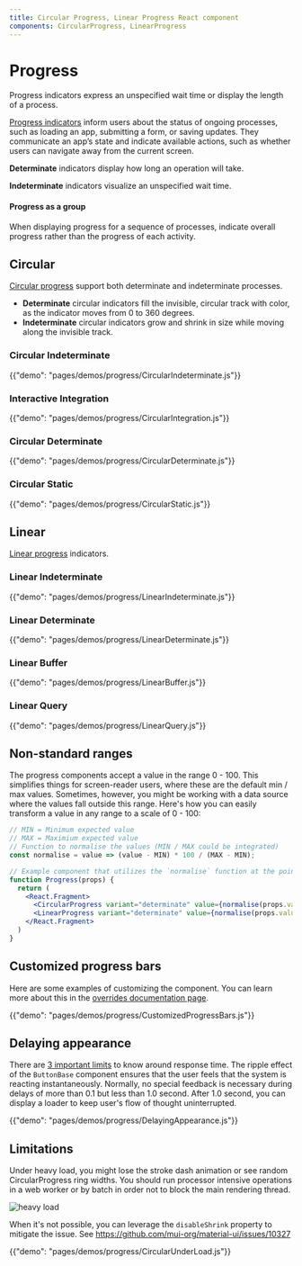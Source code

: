 ```yaml
---
title: Circular Progress, Linear Progress React component
components: CircularProgress, LinearProgress
---
```


# Progress

<p class="description">Progress indicators express an unspecified wait time or display the length of a process.</p>

[Progress indicators](https://material.io/design/components/progress-indicators.html) inform users about the status of ongoing processes, such as loading an app, submitting a form, or saving updates. They communicate an app’s state and indicate available actions, such as whether users can navigate away from the current screen.

**Determinate** indicators display how long an operation will take.

**Indeterminate** indicators visualize an unspecified wait time.

#### Progress as a group

When displaying progress for a sequence of processes, indicate overall progress rather than the progress of each activity.

## Circular

[Circular progress](https://material.io/design/components/progress-indicators.html#circular-progress-indicators) support both determinate and indeterminate processes.

- **Determinate** circular indicators fill the invisible, circular track with color, as the indicator moves from 0 to 360 degrees.
- **Indeterminate** circular indicators grow and shrink in size while moving along the invisible track.

### Circular Indeterminate

{{"demo": "pages/demos/progress/CircularIndeterminate.js"}}

### Interactive Integration

{{"demo": "pages/demos/progress/CircularIntegration.js"}}

### Circular Determinate

{{"demo": "pages/demos/progress/CircularDeterminate.js"}}

### Circular Static

{{"demo": "pages/demos/progress/CircularStatic.js"}}

## Linear

[Linear progress](https://material.io/design/components/progress-indicators.html#linear-progress-indicators) indicators.

### Linear Indeterminate

{{"demo": "pages/demos/progress/LinearIndeterminate.js"}}

### Linear Determinate

{{"demo": "pages/demos/progress/LinearDeterminate.js"}}

### Linear Buffer

{{"demo": "pages/demos/progress/LinearBuffer.js"}}

### Linear Query

{{"demo": "pages/demos/progress/LinearQuery.js"}}

## Non-standard ranges

The progress components accept a value in the range 0 - 100. This simplifies things for screen-reader users, where these are the default min / max values. Sometimes, however, you might be working with a data source where the values fall outside this range. Here's how you can easily transform a value in any range to a scale of 0 - 100:

```jsx
// MIN = Minimum expected value
// MAX = Maximium expected value
// Function to normalise the values (MIN / MAX could be integrated)
const normalise = value => (value - MIN) * 100 / (MAX - MIN);

// Example component that utilizes the `normalise` function at the point of render.
function Progress(props) {
  return (
    <React.Fragment>
      <CircularProgress variant="determinate" value={normalise(props.value)} />
      <LinearProgress variant="determinate" value={normalise(props.value)} />
    </React.Fragment>
  )
}
```

## Customized progress bars

Here are some examples of customizing the component. You can learn more about this in the [overrides documentation page](/customization/overrides/).

{{"demo": "pages/demos/progress/CustomizedProgressBars.js"}}

## Delaying appearance

There are [3 important limits](https://www.nngroup.com/articles/response-times-3-important-limits/) to know around response time. The ripple effect of the `ButtonBase` component ensures that the user feels that the system is reacting instantaneously. Normally, no special feedback is necessary during delays of more than 0.1 but less than 1.0 second. After 1.0 second, you can display a loader to keep user's flow of thought uninterrupted.

{{"demo": "pages/demos/progress/DelayingAppearance.js"}}

## Limitations

Under heavy load, you might lose the stroke dash animation or see random CircularProgress ring widths. You should run processor intensive operations in a web worker or by batch in order not to block the main rendering thread.

![heavy load](/static/images/progress/heavy-load.gif)

When it's not possible, you can leverage the `disableShrink` property to mitigate the issue. See https://github.com/mui-org/material-ui/issues/10327

{{"demo": "pages/demos/progress/CircularUnderLoad.js"}}